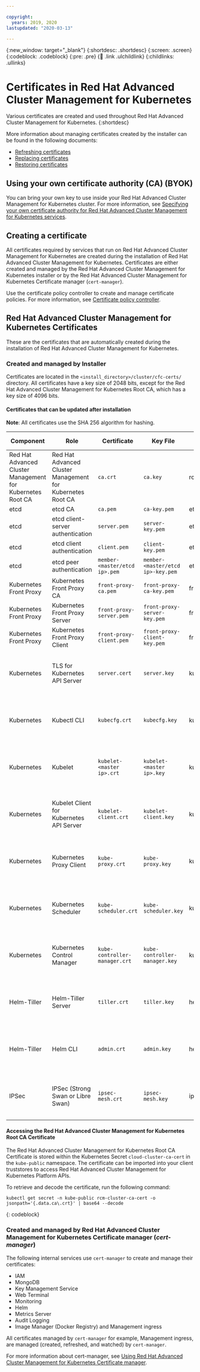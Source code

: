```yaml
---

copyright:
  years: 2019, 2020
lastupdated: "2020-03-13"

---
```


{:new_window: target="_blank"}
{:shortdesc: .shortdesc}
{:screen: .screen}
{:codeblock: .codeblock}
{:pre: .pre}
{:child: .link .ulchildlink}
{:childlinks: .ullinks}

# Certificates in Red Hat Advanced Cluster Management for Kubernetes

Various certificates are created and used throughout Red Hat Advanced Cluster Management for Kubernetes.
{:shortdesc}

More information about managing certificates created by the installer can be found in the following documents:
* [Refreshing certificates](refresh_certs.md)
* [Replacing certificates](byok_certs.md)
* [Restoring certificates](restore_certs.md)

## Using your own certificate authority (CA) (BYOK)

You can bring your own key to use inside your Red Hat Advanced Cluster Management for Kubernetes cluster. For more information, see [Specifying your own certificate authority for Red Hat Advanced Cluster Management for Kubernetes services](specify_cert.md).

## Creating a certificate

All certificates required by services that run on Red Hat Advanced Cluster Management for Kubernetes are created during the installation of Red Hat Advanced Cluster Management for Kubernetes. Certificates are either created and managed by the Red Hat Advanced Cluster Management for Kubernetes installer or by the Red Hat Advanced Cluster Management for Kubernetes Certificate manager (`cert-manager`).

Use the certificate policy controller to create and manage certificate policies. For more information, see [Certificate policy controller](../compliance/cert_policy_ctrl.md).

## Red Hat Advanced Cluster Management for Kubernetes Certificates

These are the certificates that are automatically created during the installation of Red Hat Advanced Cluster Management for Kubernetes. <!--validate-->

### Created and managed by Installer

Certificates are located in the `<install_directory>/cluster/cfc-certs/` directory. All certificates have a key size of 2048 bits, except for the Red Hat Advanced Cluster Management for Kubernetes Root CA, which has a key size of 4096 bits. <!--verify-->

#### Certificates that can be updated after installation

**Note**: All certificates use the SHA 256 algorithm for hashing.

| Component | Role | Certificate | Key File | Folder  | Issued/Signed By |  Duration (years) |
|-----------|------|-------------|----------|---------|------------------|-------------------|
| Red Hat Advanced Cluster Management for Kubernetes Root CA | Red Hat Advanced Cluster Management for Kubernetes Root CA | `ca.crt` | `ca.key` | root-ca/ | Itself | 2.25 |
| etcd | etcd CA | `ca.pem` | `ca-key.pem` | etcd/ | Itself | 2 |
| etcd | etcd client-server authentication | `server.pem` | `server-key.pem` | etcd/ | etcd CA | 10 |
| etcd | etcd client authentication | `client.pem` | `client-key.pem` | etcd/ | etcd CA | 2 |
| etcd | etcd peer authentication | `member-<master/etcd ip>.pem` | `member-<master/etcd ip>-key.pem` | etcd/ | etcd CA | 2 |
| Kubernetes Front Proxy | Kubernetes Front Proxy CA | `front-proxy-ca.pem` | `front-proxy-ca-key.pem` | front/ | Itself | 10 |
| Kubernetes Front Proxy | Kubernetes Front Proxy Server | `front-proxy-server.pem` | `front-proxy-server-key.pem` | front/ | Kubernetes Front Proxy CA | 2 |
| Kubernetes Front Proxy | Kubernetes Front Proxy Client | `front-proxy-client.pem` | `front-proxy-client-key.pem` | front/ | Kubernetes Front Proxy CA | 2 |
| Kubernetes | TLS for Kubernetes API Server | `server.cert` | `server.key` | kubernetes/ | Red Hat Advanced Cluster Management for Kubernetes Root CA | 2 |
| Kubernetes | Kubectl CLI | `kubecfg.crt` | `kubecfg.key` | kubernetes/ | Red Hat Advanced Cluster Management for Kubernetes Root CA | 2 |
| Kubernetes | Kubelet | `kubelet-<master ip>.crt` | `kubelet-<master ip>.key` | kubernetes/ | Red Hat Advanced Cluster Management for Kubernetes Root CA | 2 |
| Kubernetes | Kubelet Client for Kubernetes API Server | `kubelet-client.crt` | `kubelet-client.key` | kubernetes/ | Red Hat Advanced Cluster Management for Kubernetes Root CA | 2 |
| Kubernetes | Kubernetes Proxy Client | `kube-proxy.crt` | `kube-proxy.key` | kubernetes/ | Red Hat Advanced Cluster Management for Kubernetes Root CA | 2 |
| Kubernetes | Kubernetes Scheduler | `kube-scheduler.crt` | `kube-scheduler.key` | kubernetes/ | Red Hat Advanced Cluster Management for Kubernetes Root CA | 2 |
| Kubernetes | Kubernetes Control Manager | `kube-controller-manager.crt` | `kube-controller-manager.key` | kubernetes/ | Red Hat Advanced Cluster Management for Kubernetes Root CA | 2 |
| Helm-Tiller | Helm-Tiller Server | `tiller.crt` | `tiller.key` | helm/ | Red Hat Advanced Cluster Management for Kubernetes Root CA | 2 |
| Helm-Tiller | Helm CLI | `admin.crt` | `admin.key` | helm/ | Red Hat Advanced Cluster Management for Kubernetes Root CA | 2 |
| IPSec | IPSec (Strong Swan or Libre Swan) | `ipsec-mesh.crt` | `ipsec-mesh.key` | ipsec/ | Red Hat Advanced Cluster Management for Kubernetes Root CA | 2 |

#### Accessing the Red Hat Advanced Cluster Management for Kubernetes Root CA Certificate

The Red Hat Advanced Cluster Management for Kubernetes Root CA Certificate is stored within the Kubernetes Secret `cloud-cluster-ca-cert` in the `kube-public` namespace. The certificate can be imported into your client truststores to access Red Hat Advanced Cluster Management for Kubernetes Platform APIs.

To retrieve and decode the certificate, run the following command: <!--verify the command-->

```
kubectl get secret -n kube-public rcm-cluster-ca-cert -o jsonpath='{.data.ca\.crt}' | base64 --decode
```
{: codeblock}

### Created and managed by Red Hat Advanced Cluster Management for Kubernetes Certificate manager (_cert-manager_)

The following internal services use `cert-manager` to create and manage their certificates: <!--verify-->

* IAM
* MongoDB
* Key Management Service
* Web Terminal
* Monitoring
* Helm
* Metrics Server
* Audit Logging
* Image Manager (Docker Registry) and Management ingress

All certificates managed by `cert-manager` for example, Management ingress, are managed (created, refreshed, and watched) by `cert-manager`.

For more information about cert-manager, see [Using Red Hat Advanced Cluster Management for Kubernetes Certificate manager](cert_manager.md).
